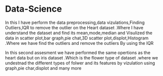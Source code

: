 # Data-Science
In this I have perform the data preprocessing,data vizulations,Finding Outliers,IQR to remove the outlier on the Heart dataset .Where I have understand the dataset and find its mean,mode,median and Visulized the data in scatter plot,bar graph,pie chat,3D scatter plot,displot,Histogram .Where we have find the outliers and remove the outliers By using the IQR

In this second assesment we have performed the same opertions as the heart data but on iris dataset .Which is the flower type of dataset .where we undestnad the different types of folwer and its features by vizulation using graph,pie char,displot and many more 

